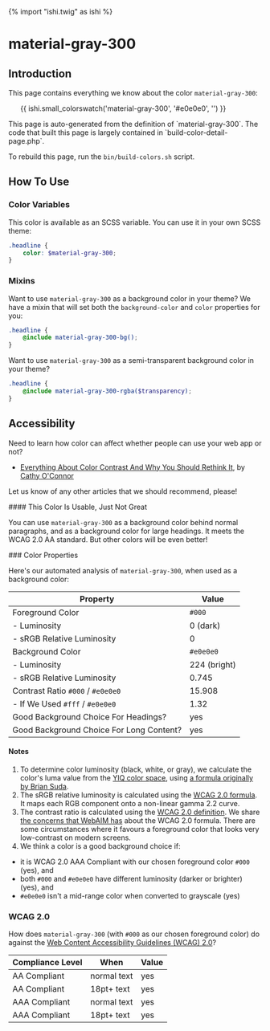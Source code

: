 {% import "ishi.twig" as ishi %}
# material-gray-300

## Introduction

This page contains everything we know about the color `material-gray-300`:

<div class="grid">
    <div class="cell">
        <div class="swatch">
            <ul>
                {{ ishi.small_colorswatch('material-gray-300', '#e0e0e0', '') }}
            </ul>
        </div>
    </div>
</div>

<div class="callout attention" markdown="1">
This page is auto-generated from the definition of `material-gray-300`. The code that built this page is largely contained in `build-color-detail-page.php`.

To rebuild this page, run the `bin/build-colors.sh` script.
</div>

## How To Use

### Color Variables

This color is available as an SCSS variable. You can use it in your own SCSS theme:

```scss
.headline {
    color: $material-gray-300;
}
```

### Mixins

Want to use `material-gray-300` as a background color in your theme? We have a mixin that will set both the `background-color` and `color` properties for you:

```scss
.headline {
    @include material-gray-300-bg();
}
```

Want to use `material-gray-300` as a semi-transparent background color in your theme?

```scss
.headline {
    @include material-gray-300-rgba($transparency);
}
```

## Accessibility

Need to learn how color can affect whether people can use your web app or not?

* [Everything About Color Contrast And Why You Should Rethink It](https://www.smashingmagazine.com/2014/10/color-contrast-tips-and-tools-for-accessibility/), by [Cathy O'Connor](http://www.twitter.com/cagocon)

Let us know of any other articles that we should recommend, please!
<div class="callout warning" markdown="1">
#### This Color Is Usable, Just Not Great

You can use `material-gray-300` as a background color behind normal paragraphs, and as a background color for large headings. It meets the WCAG 2.0 AA standard. But other colors will be even better!
</div>
### Color Properties

Here's our automated analysis of `material-gray-300`, when used as a background color:

Property | Value
---------|------
Foreground Color | `#000`
- Luminosity | 0 (dark)
- sRGB Relative Luminosity | 0
Background Color | `#e0e0e0`
- Luminosity | 224 (bright)
- sRGB Relative Luminosity | 0.745
Contrast Ratio `#000` / `#e0e0e0` | 15.908
- If We Used `#fff` / `#e0e0e0` | 1.32
Good Background Choice For Headings? | yes
Good Background Choice For Long Content? | yes

#### Notes

1. To determine color luminosity (black, white, or gray), we calculate the color's luma value from the [YIQ color space](https://en.wikipedia.org/wiki/YIQ), using [a formula originally by Brian Suda](https://24ways.org/2010/calculating-color-contrast/).
1. The sRGB relative luminosity is calculated using the [WCAG 2.0 formula](https://www.w3.org/TR/WCAG20/#relativeluminancedef). It maps each RGB component onto a non-linear gamma 2.2 curve.
1. The contrast ratio is calculated using the [WCAG 2.0 definition](https://www.w3.org/TR/2008/REC-WCAG20-20081211/#contrast-ratiodef). We share [the concerns that WebAIM has](http://webaim.org/blog/wcag-2-1-feedback/) about the WCAG 2.0 formula. There are some circumstances where it favours a foreground color that looks very low-contrast on modern screens.
1. We think a color is a good background choice if:
  - it is WCAG 2.0 AAA Compliant with our chosen foreground color `#000` (yes), and
  - both `#000` and `#e0e0e0` have different luminosity (darker or brighter) (yes), and
  - `#e0e0e0` isn't a mid-range color when converted to grayscale (yes)

### WCAG 2.0

How does `material-gray-300` (with `#000` as our chosen foreground color) do against the [Web Content Accessibility Guidelines (WCAG) 2.0](https://www.w3.org/TR/WCAG20/)?

Compliance Level | When | Value
-----------------|------|------
AA Compliant | normal text | yes
AA Compliant | 18pt+ text | yes
AAA Compliant | normal text | yes
AAA Compliant | 18pt+ text | yes